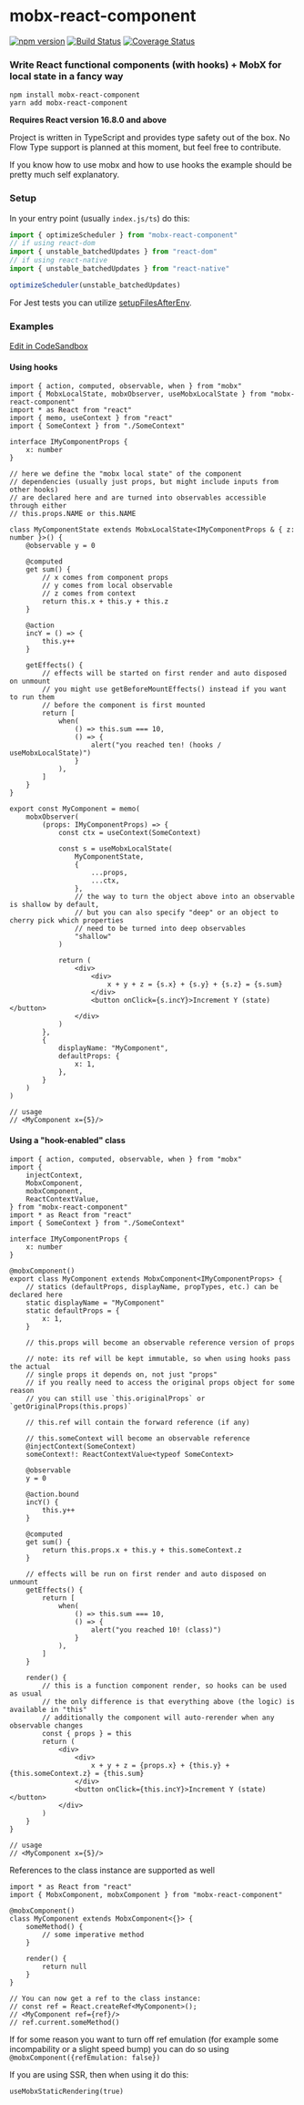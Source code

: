 # mobx-react-component <!-- omit in toc -->

[![npm version](https://badge.fury.io/js/mobx-react-component.svg)](https://badge.fury.io/js/mobx-react-component)
[![Build Status](https://travis-ci.org/xaviergonz/mobx-react-component.svg?branch=master)](https://travis-ci.org/xaviergonz/mobx-react-component)
[![Coverage Status](https://coveralls.io/repos/github/xaviergonz/mobx-react-component/badge.svg?branch=master)](https://coveralls.io/github/xaviergonz/mobx-react-component?branch=master)

### Write React functional components (with hooks) + MobX for local state in a fancy way

```
npm install mobx-react-component
yarn add mobx-react-component
```

**Requires React version 16.8.0 and above**

Project is written in TypeScript and provides type safety out of the box. No Flow Type support is planned at this moment, but feel free to contribute.

If you know how to use mobx and how to use hooks the example should be pretty much self explanatory.

### Setup

In your entry point (usually `index.js/ts`) do this:

```ts
import { optimizeScheduler } from "mobx-react-component"
// if using react-dom
import { unstable_batchedUpdates } from "react-dom"
// if using react-native
import { unstable_batchedUpdates } from "react-native"

optimizeScheduler(unstable_batchedUpdates)
```

For Jest tests you can utilize [setupFilesAfterEnv](https://jestjs.io/docs/en/configuration#setupfilesafterenv-array).

### Examples

[Edit in CodeSandbox](https://stackblitz.com/edit/mobx-react-component-sample)

#### Using hooks

```tsx
import { action, computed, observable, when } from "mobx"
import { MobxLocalState, mobxObserver, useMobxLocalState } from "mobx-react-component"
import * as React from "react"
import { memo, useContext } from "react"
import { SomeContext } from "./SomeContext"

interface IMyComponentProps {
    x: number
}

// here we define the "mobx local state" of the component
// dependencies (usually just props, but might include inputs from other hooks)
// are declared here and are turned into observables accessible through either
// this.props.NAME or this.NAME

class MyComponentState extends MobxLocalState<IMyComponentProps & { z: number }>() {
    @observable y = 0

    @computed
    get sum() {
        // x comes from component props
        // y comes from local observable
        // z comes from context
        return this.x + this.y + this.z
    }

    @action
    incY = () => {
        this.y++
    }

    getEffects() {
        // effects will be started on first render and auto disposed on unmount
        // you might use getBeforeMountEffects() instead if you want to run them
        // before the component is first mounted
        return [
            when(
                () => this.sum === 10,
                () => {
                    alert("you reached ten! (hooks / useMobxLocalState)")
                }
            ),
        ]
    }
}

export const MyComponent = memo(
    mobxObserver(
        (props: IMyComponentProps) => {
            const ctx = useContext(SomeContext)

            const s = useMobxLocalState(
                MyComponentState,
                {
                    ...props,
                    ...ctx,
                },
                // the way to turn the object above into an observable is shallow by default,
                // but you can also specify "deep" or an object to cherry pick which properties
                // need to be turned into deep observables
                "shallow"
            )

            return (
                <div>
                    <div>
                        x + y + z = {s.x} + {s.y} + {s.z} = {s.sum}
                    </div>
                    <button onClick={s.incY}>Increment Y (state)</button>
                </div>
            )
        },
        {
            displayName: "MyComponent",
            defaultProps: {
                x: 1,
            },
        }
    )
)

// usage
// <MyComponent x={5}/>
```

#### Using a "hook-enabled" class

```tsx
import { action, computed, observable, when } from "mobx"
import {
    injectContext,
    MobxComponent,
    mobxComponent,
    ReactContextValue,
} from "mobx-react-component"
import * as React from "react"
import { SomeContext } from "./SomeContext"

interface IMyComponentProps {
    x: number
}

@mobxComponent()
export class MyComponent extends MobxComponent<IMyComponentProps> {
    // statics (defaultProps, displayName, propTypes, etc.) can be declared here
    static displayName = "MyComponent"
    static defaultProps = {
        x: 1,
    }

    // this.props will become an observable reference version of props

    // note: its ref will be kept immutable, so when using hooks pass the actual
    // single props it depends on, not just "props"
    // if you really need to access the original props object for some reason
    // you can still use `this.originalProps` or `getOriginalProps(this.props)`

    // this.ref will contain the forward reference (if any)

    // this.someContext will become an observable reference
    @injectContext(SomeContext)
    someContext!: ReactContextValue<typeof SomeContext>

    @observable
    y = 0

    @action.bound
    incY() {
        this.y++
    }

    @computed
    get sum() {
        return this.props.x + this.y + this.someContext.z
    }

    // effects will be run on first render and auto disposed on unmount
    getEffects() {
        return [
            when(
                () => this.sum === 10,
                () => {
                    alert("you reached 10! (class)")
                }
            ),
        ]
    }

    render() {
        // this is a function component render, so hooks can be used as usual
        // the only difference is that everything above (the logic) is available in "this"
        // additionally the component will auto-rerender when any observable changes
        const { props } = this
        return (
            <div>
                <div>
                    x + y + z = {props.x} + {this.y} + {this.someContext.z} = {this.sum}
                </div>
                <button onClick={this.incY}>Increment Y (state)</button>
            </div>
        )
    }
}

// usage
// <MyComponent x={5}/>
```

References to the class instance are supported as well

```tsx
import * as React from "react"
import { MobxComponent, mobxComponent } from "mobx-react-component"

@mobxComponent()
class MyComponent extends MobxComponent<{}> {
    someMethod() {
        // some imperative method
    }

    render() {
        return null
    }
}

// You can now get a ref to the class instance:
// const ref = React.createRef<MyComponent>();
// <MyComponent ref={ref}/>
// ref.current.someMethod()
```

If for some reason you want to turn off ref emulation (for example some incompability or a slight speed bump) you
can do so using `@mobxComponent({refEmulation: false})`

If you are using SSR, then when using it do this:

```tsx
useMobxStaticRendering(true)
```
